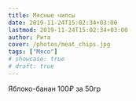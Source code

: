 ```yaml
---
title: Мясные чипсы
date: 2019-11-24T15:02:34+03:00
lastmod: 2019-11-24T15:02:34+03:00
author: Рита
cover: /photos/meat_chips.jpg
tags: ["Мясо"]
# showcase: true
# draft: true
---
```


Яблоко-банан 100₽ за 50гр
